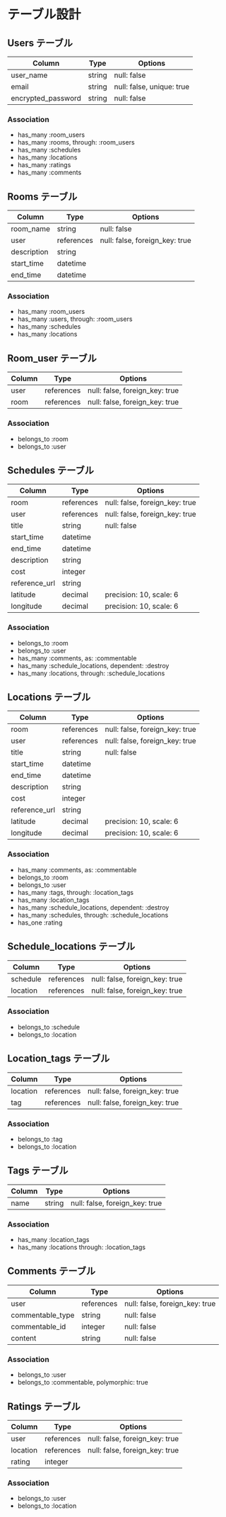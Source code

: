 # テーブル設計

## Users テーブル

| Column             | Type   | Options                   |
| ------------------ | ------ | ------------------------- |
| user_name          | string | null: false               |
| email              | string | null: false, unique: true |
| encrypted_password | string | null: false               |

### Association

- has_many :room_users
- has_many :rooms, through: :room_users
- has_many :schedules
- has_many :locations
- has_many :ratings
- has_many :comments

## Rooms テーブル

| Column      | Type       | Options                        |
| ----------- | ---------- | ------------------------------ |
| room_name   | string     | null: false                    |
| user        | references | null: false, foreign_key: true |
| description | string     |                                |
| start_time  | datetime   |                                |
| end_time    | datetime   |                                |

### Association

- has_many :room_users
- has_many :users, through: :room_users
- has_many :schedules
- has_many :locations

## Room_user テーブル

| Column | Type       | Options                        |
| ------ | ---------- | ------------------------------ |
| user   | references | null: false, foreign_key: true |
| room   | references | null: false, foreign_key: true |

### Association

- belongs_to :room
- belongs_to :user

## Schedules テーブル

| Column        | Type       | Options                        |
| ------------- | ---------- | ------------------------------ |
| room          | references | null: false, foreign_key: true |
| user          | references | null: false, foreign_key: true |
| title         | string     | null: false                    |
| start_time    | datetime   |                                |
| end_time      | datetime   |                                |
| description   | string     |                                |
| cost          | integer    |                                |
| reference_url | string     |                                |
| latitude      | decimal    | precision: 10, scale: 6        |
| longitude     | decimal    | precision: 10, scale: 6        |

### Association

- belongs_to :room
- belongs_to :user
- has_many :comments, as: :commentable
- has_many :schedule_locations, dependent: :destroy
- has_many :locations, through: :schedule_locations

## Locations テーブル

| Column        | Type       | Options                        |
| ------------- | ---------- | ------------------------------ |
| room          | references | null: false, foreign_key: true |
| user          | references | null: false, foreign_key: true |
| title         | string     | null: false                    |
| start_time    | datetime   |                                |
| end_time      | datetime   |                                |
| description   | string     |                                |
| cost          | integer    |                                |
| reference_url | string     |                                |
| latitude      | decimal    | precision: 10, scale: 6        |
| longitude     | decimal    | precision: 10, scale: 6        |

### Association

- has_many :comments, as: :commentable
- belongs_to :room
- belongs_to :user
- has_many :tags, through: :location_tags
- has_many :location_tags
- has_many :schedule_locations, dependent: :destroy
- has_many :schedules, through: :schedule_locations
- has_one :rating

## Schedule_locations テーブル

| Column   | Type       | Options                        |
| -------- | ---------- | ------------------------------ |
| schedule | references | null: false, foreign_key: true |
| location | references | null: false, foreign_key: true |

### Association

- belongs_to :schedule
- belongs_to :location

## Location_tags テーブル

| Column   | Type       | Options                        |
| -------- | ---------- | ------------------------------ |
| location | references | null: false, foreign_key: true |
| tag      | references | null: false, foreign_key: true |

### Association

- belongs_to :tag
- belongs_to :location

## Tags テーブル

| Column | Type   | Options                        |
| ------ | ------ | ------------------------------ |
| name   | string | null: false, foreign_key: true |

### Association

- has_many :location_tags
- has_many :locations through: :location_tags

## Comments テーブル

| Column           | Type       | Options                        |
| ---------------- | ---------- | ------------------------------ |
| user             | references | null: false, foreign_key: true |
| commentable_type | string     | null: false                    |
| commentable_id   | integer    | null: false                    |
| content          | string     | null: false                    |

### Association

- belongs_to :user
- belongs_to :commentable, polymorphic: true

## Ratings テーブル

| Column   | Type       | Options                        |
| -------- | ---------- | ------------------------------ |
| user     | references | null: false, foreign_key: true |
| location | references | null: false, foreign_key: true |
| rating   | integer    |                                |

### Association

- belongs_to :user
- belongs_to :location
